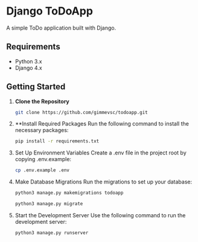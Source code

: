 # Django ToDoApp

A simple ToDo application built with Django.

## Requirements

- Python 3.x
- Django 4.x

## Getting Started

1. **Clone the Repository**
   ```bash
   git clone https://github.com/gimmevsc/todoapp.git

2. **Install Required Packages Run the following command to install the necessary packages:
   ```bash
   pip install -r requirements.txt

3. Set Up Environment Variables
   Create a .env file in the project root by copying .env.example:
   ```bash
   cp .env.example .env
   ```

4. Make Database Migrations Run the migrations to set up your database:
   ```bash
   python3 manage.py makemigrations todoapp

   python3 manage.py migrate

5. Start the Development Server Use the following command to run the development server:
   ```bash
   python3 manage.py runserver
